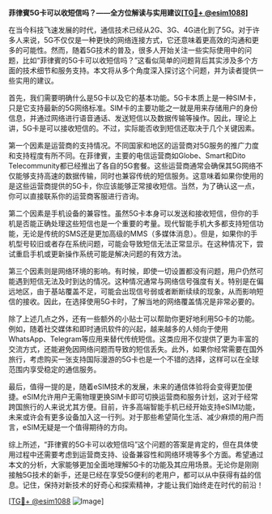 **菲律賓5G卡可以收短信吗？——全方位解读与实用建议[[TG💪+ @esim1088](https://t.me/s/esim1088)]**

在当今科技飞速发展的时代，通信技术已经从2G、3G、4G进化到了5G。对于许多人来说，5G不仅仅是一种更快的网络连接方式，它还意味着更高效的沟通和更多的可能性。然而，随着5G技术的普及，很多人开始关注一些实际使用中的问题，比如“菲律賓的5G卡可以收短信吗？”这看似简单的问题背后其实涉及多个方面的技术细节和服务支持。本文将从多个角度深入探讨这个问题，并为读者提供一些实用的建议。

首先，我们需要明确什么是5G卡以及它的基本功能。5G卡本质上是一种SIM卡，只是它支持最新的5G网络标准。SIM卡的主要功能之一就是用来存储用户的身份信息，并通过网络进行语音通话、发送短信以及数据传输等操作。因此，理论上讲，5G卡是可以接收短信的。不过，实际能否收到短信还取决于几个关键因素。

第一个因素是运营商的支持情况。不同国家和地区的运营商对5G服务的推广力度和支持程度有所不同。在菲律賓，主要的电信运营商如Globe、Smart和Dito Telecommunity都已经推出了各自的5G套餐。这些运营商通常会确保其5G网络不仅能够支持高速的数据传输，同时也兼容传统的短信服务。这意味着如果你使用的是这些运营商提供的5G卡，你应该能够正常接收短信。当然，为了确认这一点，你可以直接联系你的运营商客服进行咨询。

第二个因素是手机设备的兼容性。虽然5G卡本身可以发送和接收短信，但你的手机是否能正确处理这些短信也是一个重要的考量。现代智能手机大多都支持短信功能，无论是传统的SMS还是更加高级的MMS（多媒体消息）。但是，如果你的手机型号较旧或者存在系统问题，可能会导致短信无法正常显示。在这种情况下，尝试重启手机或更新操作系统可能是解决问题的有效方法。

第三个因素则是网络环境的影响。有时候，即使一切设置都没有问题，用户仍然可能遇到短信无法及时到达的情况。这种情况通常与网络信号强度有关。特别是在偏远地区，由于基站覆盖不足，可能会出现信号弱或者断断续续的现象，从而影响短信的接收。因此，在选择使用5G卡时，了解当地的网络覆盖情况是非常必要的。

除了上述几点之外，还有一些额外的小贴士可以帮助你更好地利用5G卡的功能。例如，随着社交媒体和即时通讯软件的兴起，越来越多的人倾向于使用WhatsApp、Telegram等应用来替代传统短信。这类应用不仅提供了更为丰富的交流方式，还能避免因网络问题而导致的短信丢失。此外，如果你经常需要在国外旅行，考虑购买一张支持国际漫游的5G卡也是一个不错的选择，这样可以在全球范围内享受稳定的通信服务。

最后，值得一提的是，随着eSIM技术的发展，未来的通信体验将会变得更加便捷。eSIM允许用户无需物理更换SIM卡即可切换运营商和服务计划，这对于经常跨国旅行的人来说尤其方便。目前，许多高端智能手机已经开始支持eSIM功能，未来或许会有更多设备加入这一行列。对于那些希望简化生活、减少麻烦的用户而言，eSIM无疑是一个值得期待的方向。

综上所述，“菲律賓的5G卡可以收短信吗”这个问题的答案是肯定的，但在具体使用过程中还需要考虑到运营商支持、设备兼容性和网络环境等多个方面。希望通过本文的分析，大家能够更加全面地理解5G卡的功能及其应用场景。无论你是刚刚接触5G技术的新手，还是已经在享受5G便利的老用户，都可以从中获得有益的信息。记住，保持对新技术的好奇心和探索精神，才能让我们始终走在时代的前沿！

[[TG💪+ @esim1088](https://t.me/s/esim1088) ![Image](https://i.postimg.cc/4NQfJmqS/Snipaste-2025-05-13-00-14-12.png)]